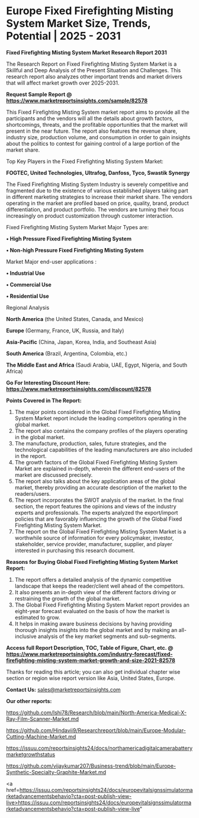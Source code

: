 # Europe Fixed Firefighting Misting System Market Size, Trends, Potential | 2025 - 2031

<strong>Fixed Firefighting Misting System Market Research Report 2031</strong>

The Research Report on Fixed Firefighting Misting System Market is a Skillful and Deep Analysis of the Present Situation and Challenges. This research report also analyzes other important trends and market drivers that will affect market growth over 2025-2031.

<strong>Request Sample Report @ <a href=https://www.marketreportsinsights.com/sample/82578>https://www.marketreportsinsights.com/sample/82578</a></strong>

This Fixed Firefighting Misting System market report aims to provide all the participants and the vendors will all the details about growth factors, shortcomings, threats, and the profitable opportunities that the market will present in the near future. The report also features the revenue share, industry size, production volume, and consumption in order to gain insights about the politics to contest for gaining control of a large portion of the market share.

Top Key Players in the Fixed Firefighting Misting System Market:

<strong>FOGTEC, United Technologies, Ultrafog, Danfoss, Tyco, Swastik Synergy</strong>

The Fixed Firefighting Misting System Industry is severely competitive and fragmented due to the existence of various established players taking part in different marketing strategies to increase their market share. The vendors operating in the market are profiled based on price, quality, brand, product differentiation, and product portfolio. The vendors are turning their focus increasingly on product customization through customer interaction.

Fixed Firefighting Misting System Market Major Types are:

<strong>• High Pressure Fixed Firefighting Misting System

• Non-high Pressure Fixed Firefighting Misting System</strong>

Market Major end-user applications :

<strong>• Industrial Use

• Commercial Use

• Residential Use</strong>

Regional Analysis

</u><strong><b>North America</b></strong> (the United States, Canada, and Mexico)

<strong><b>Europe </b></strong>(Germany, France, UK, Russia, and Italy)

<strong><b>Asia-Pacific</b></strong> (China, Japan, Korea, India, and Southeast Asia)

<strong><b>South America</b></strong> (Brazil, Argentina, Colombia, etc.)

<strong><b>The Middle East and Africa</b></strong> (Saudi Arabia, UAE, Egypt, Nigeria, and South Africa)

<strong>Go For Interesting Discount Here: <a href=https://www.marketreportsinsights.com/discount/82578>https://www.marketreportsinsights.com/discount/82578</a></strong>

<strong>Points Covered in The Report:</strong>
<ol>
  <li>The major points considered in the Global Fixed Firefighting Misting System Market report include the leading competitors operating in the global market.</li>
  <li>The report also contains the company profiles of the players operating in the global market.</li>
  <li>The manufacture, production, sales, future strategies, and the technological capabilities of the leading manufacturers are also included in the report.</li>
  <li>The growth factors of the Global Fixed Firefighting Misting System Market are explained in-depth, wherein the different end-users of the market are discussed precisely.</li>
  <li>The report also talks about the key application areas of the global market, thereby providing an accurate description of the market to the readers/users.</li>
  <li>The report incorporates the SWOT analysis of the market. In the final section, the report features the opinions and views of the industry experts and professionals. The experts analyzed the export/import policies that are favorably influencing the growth of the Global Fixed Firefighting Misting System Market.</li>
  <li>The report on the Global Fixed Firefighting Misting System Market is a worthwhile source of information for every policymaker, investor, stakeholder, service provider, manufacturer, supplier, and player interested in purchasing this research document.</li>
</ol>
<strong>Reasons for Buying Global Fixed Firefighting Misting System Market Report:</strong>

<ol>
  <li>The report offers a detailed analysis of the dynamic competitive landscape that keeps the reader/client well ahead of the competitors.</li>
  <li>It also presents an in-depth view of the different factors driving or restraining the growth of the global market.</li>
  <li>The Global Fixed Firefighting Misting System Market report provides an eight-year forecast evaluated on the basis of how the market is estimated to grow.</li>
  <li>It helps in making aware business decisions by having providing thorough insights insights into the global market and by making an all-inclusive analysis of the key market segments and sub-segments.</li>
</ol>
<strong>Access full Report Description, TOC, Table of Figure, Chart, etc. @ <a href=https://www.marketreportsinsights.com/industry-forecast/fixed-firefighting-misting-system-market-growth-and-size-2021-82578>https://www.marketreportsinsights.com/industry-forecast/fixed-firefighting-misting-system-market-growth-and-size-2021-82578</a></strong>


Thanks for reading this article; you can also get individual chapter wise section or region wise report version like Asia, United States, Europe.

<strong>Contact Us:</strong>
sales@marketreportsinsights.com

<strong>Our other reports:</strong>

<a href=https://github.com/Ishi78/Research/blob/main/North-America-Medical-X-Ray-Film-Scanner-Market.md>https://github.com/Ishi78/Research/blob/main/North-America-Medical-X-Ray-Film-Scanner-Market.md</a>

<a href=https://github.com/Hindavii9/Researchreport/blob/main/Europe-Modular-Cutting-Machine-Market.md>https://github.com/Hindavii9/Researchreport/blob/main/Europe-Modular-Cutting-Machine-Market.md</a>

<a href=https://issuu.com/reportsinsights24/docs/northamericadigitalcamerabatterymarketgrowthstatus>https://issuu.com/reportsinsights24/docs/northamericadigitalcamerabatterymarketgrowthstatus</a>

<a href=https://github.com/vijaykumar207/Business-trend/blob/main/Europe-Synthetic-Specialty-Graphite-Market.md>https://github.com/vijaykumar207/Business-trend/blob/main/Europe-Synthetic-Specialty-Graphite-Market.md</a>

<a href=https://issuu.com/reportsinsights24/docs/europevitalsignssimulatormarketadvancementsbehavio?cta=post-publish-view-live>https://issuu.com/reportsinsights24/docs/europevitalsignssimulatormarketadvancementsbehavio?cta=post-publish-view-live</a>"

